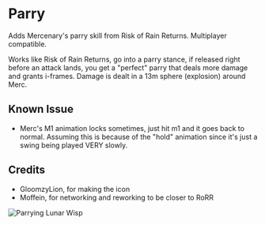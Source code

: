 # Parry

Adds Mercenary's parry skill from Risk of Rain Returns. Multiplayer compatible.

Works like Risk of Rain Returns, go into a parry stance, if released right before an attack lands, you get a "perfect" parry that deals more damage and grants i-frames. Damage is dealt in a 13m sphere (explosion) around Merc.

## Known Issue

- Merc's M1 animation locks sometimes, just hit m1 and it goes back to normal. Assuming this is because of the "hold" animation since it's just a swing being played VERY slowly.

## Credits

- GloomzyLion, for making the icon
- Moffein, for networking and reworking to be closer to RoRR

![Parrying Lunar Wisp](https://i.ibb.co/dpxHx8D/parrying.gif)

